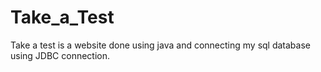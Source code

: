 # Take_a_Test
Take a test is a website done using java and connecting my sql database using JDBC connection.
